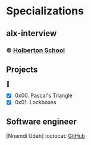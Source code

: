 # Specializations
## alx-interview
### :copyright: **[Holberton School](https://www.holbertonschool.com/)**

## Projects
:open_file_folder:
* [x] 0x00. Pascal's Triangle
* [x] 0x01. Lockboxes

## Software engineer
[Nnamdi Udeh]
:octocat: [GitHub](https://github.com/Endy4elect/)
